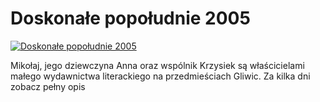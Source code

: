 Doskonałe popołudnie 2005 
=============
[![Doskonałe popołudnie 2005 ](http://vidos.pl/images/player.gif)](http://vidos.pl/doskonale-popoludnie-2005)

 Mikołaj, jego dziewczyna Anna oraz wspólnik Krzysiek są właścicielami małego wydawnictwa literackiego na przedmieściach Gliwic. Za kilka dni zobacz pełny opis
